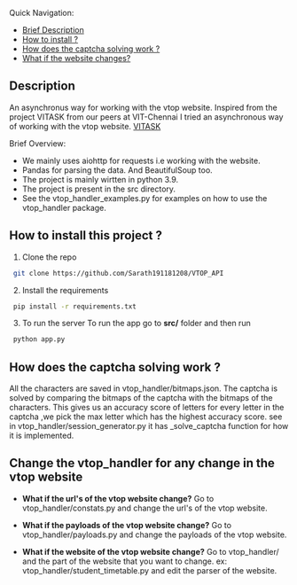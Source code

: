 Quick Navigation:

- [Brief Description](#description)
- [How to install ?](#how-to-install-this-project)
- [How does the captcha solving work ?](#how-does-the-captcha-solving-work)
- [What if the website changes?](#change-the-vtophandler-for-any-change-in-the-vtop-website)

## Description

An asynchronus way for working with the vtop website.
Inspired from the project VITASK from our peers at VIT-Chennai I tried an asynchronous way of working with the vtop website.
[VITASK](https://github.com/Codebotics/VITask)

Brief Overview:

- We mainly uses aiohttp for requests i.e working with the website.
- Pandas for parsing the data. And BeautifulSoup too.
- The project is mainly wirtten in python 3.9.
- The project is present in the src directory.
- See the vtop_handler_examples.py for examples on how to use the vtop_handler package.

## How to install this project ?

1. Clone the repo

```bash
 git clone https://github.com/Sarath191181208/VTOP_API
```

2. Install the requirements

```bash
 pip install -r requirements.txt
```

3. To run the server
   To run the app go to **src/** folder and then run

```bash
 python app.py
```

## How does the captcha solving work ?

All the characters are saved in vtop_handler/bitmaps.json. The captcha is solved by comparing the bitmaps of the captcha with the bitmaps of the characters. This gives us an accuracy score of letters for every letter in the captcha ,we pick the max letter which has the highest accuracy score.
see in vtop_handler/session_generator.py it has \_solve_captcha function for how it is implemented.

## Change the vtop_handler for any change in the vtop website

- **What if the url's of the vtop website change?**
  Go to vtop_handler/constats.py and change the url's of the vtop website.

- **What if the payloads of the vtop website change?**
  Go to vtop_handler/payloads.py and change the payloads of the vtop website.

- **What if the website of the vtop website change?**
  Go to vtop_handler/ and the part of the website that you want to change. ex: vtop_handler/student_timetable.py and edit the parser of the website.
